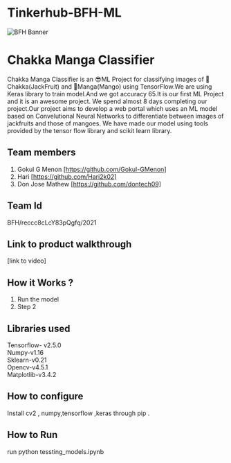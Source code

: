# Tinkerhub-BFH-ML
![BFH Banner](https://trello-attachments.s3.amazonaws.com/542e9c6316504d5797afbfb9/542e9c6316504d5797afbfc1/39dee8d993841943b5723510ce663233/Frame_19.png)
# Chakka Manga Classifier
Chakka Manga Classifier is an 😎ML Project for classifying images of 🍐Chakka(JackFruit) and 🥭Manga(Mango) using TensorFlow.We are using Keras library to train model.And we got accuracy 65.It is our first ML Project and it is an awesome project. We spend almost 8 days completing our project.Our project aims to develop a web portal which uses an ML model based on Convelutional Neural Networks to differentiate between images of jackfruits and those of mangoes. We have made our model using tools provided by the tensor flow library and scikit learn library.
## Team members
1. Gokul G Menon [https://github.com/Gokul-GMenon]
2. Hari [https://github.com/Hari2k02]
3. Don Jose Mathew [https://github.com/dontech09]
## Team Id
BFH/reccc8cLcY83pQgfq/2021
## Link to product walkthrough
[link to video]
## How it Works ?
1. Run the model
2. Step 2
## Libraries used
Tensorflow- v2.5.0 <br>
Numpy-v1.16<br>
Sklearn-v0.21<br>
Opencv-v4.5.1<br>
Matplotlib-v3.4.2<br>
## How to configure
Install cv2 , numpy,tensorflow ,keras through pip .  
## How to Run
run python tessting_models.ipynb
